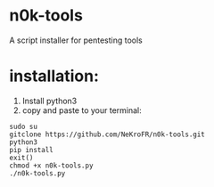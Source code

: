 # n0k-tools
A script installer for pentesting tools



# installation:

1) Install python3
2) copy and paste to your terminal:

```
sudo su
gitclone https://github.com/NeKroFR/n0k-tools.git
python3
pip install
exit()
chmod +x n0k-tools.py
./n0k-tools.py
```
